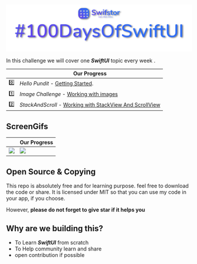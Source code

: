 <a href="https://swifstor.com"><img src="Images/swiftBanner.png" /></a>

In this challenge we will cover one ***_SwiftUI_*** topic every week .


|         | Our Progress  |
----------|-----------------
:zero: | _Hello Pundit_ - [Getting Started](https://github.com/KhamkhaDeveloper/100DaysOfSwiftUI/tree/master/HelloPundit).
:one: | _Image Challenge_ -  [Working with images](https://github.com/KhamkhaDeveloper/100DaysOfSwiftUI/tree/master/ImageChallenge)
:two: | _StackAndScroll_ -  [Working with StackView And ScrollView](https://github.com/KhamkhaDeveloper/100DaysOfSwiftUI/tree/master/ImageChallenge)

## ScreenGifs

|         | Our Progress  |
----------|-----------------
<a href="https://swifstor.com"><img src="swiftui_lesson1.gif" /></a> | <a href="https://swifstor.com"><img src="swiftui_lesson2.gif" /></a> | <a href="https://swifstor.com"><img src="swiftui_lesson3.gif" /></a>


## Open Source & Copying

This repo is absolutely free and for learning purpose. feel free to download the code or share.
It is licensed under MIT so that you can use my code in your app, if you choose.

However, **please do not forget to give star if it helps you**

## Why are we building this?

- To Learn ***SwiftUI*** from scratch
- To Help community learn and share
- open contribution if possible

